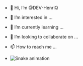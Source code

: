 - 👋 Hi, I’m @DEV-HenriQ
- 👀 I’m interested in ...
- 🌱 I’m currently learning ...
- 💞️ I’m looking to collaborate on ...
- 📫 How to reach me ...

- ![Snake animation](https://github.com/DEV-HenriQ/DEV-HenriQ/blob/output/github-contribution-grid-snake.svg)

<!---
DEV-HenriQ/DEV-HenriQ is a ✨ special ✨ repository because its `README.md` (this file) appears on your GitHub profile.
You can click the Preview link to take a look at your changes.
--->
